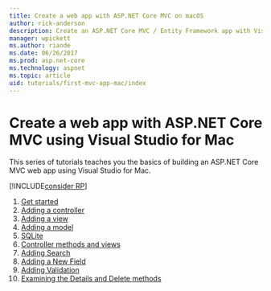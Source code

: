 ```yaml
---
title: Create a web app with ASP.NET Core MVC on macOS
author: rick-anderson
description: Create an ASP.NET Core MVC / Entity Framework app with Visual Studio for Mac
manager: wpickett
ms.author: riande
ms.date: 06/26/2017
ms.prod: asp.net-core
ms.technology: aspnet
ms.topic: article
uid: tutorials/first-mvc-app-mac/index
---
```

# Create a web app with ASP.NET Core MVC using Visual Studio for Mac

This series of tutorials teaches you the basics of building an ASP.NET Core MVC web app using Visual Studio for Mac. 

[!INCLUDE[consider RP](../../includes/razor.md)]

1. [Get started](xref:tutorials/first-mvc-app-mac/start-mvc)
1. [Adding a controller](xref:tutorials/first-mvc-app-mac/adding-controller)
1. [Adding a view](xref:tutorials/first-mvc-app-mac/adding-view)
1. [Adding a model](xref:tutorials/first-mvc-app-mac/adding-model)
1. [SQLite](xref:tutorials/first-mvc-app-mac/working-with-sql)
1. [Controller methods and views](xref:tutorials/first-mvc-app-mac/controller-methods-views)
1. [Adding Search](xref:tutorials/first-mvc-app-mac/search)
1. [Adding a New Field](xref:tutorials/first-mvc-app-mac/new-field)
1. [Adding Validation](xref:tutorials/first-mvc-app-mac/validation)
1. [Examining the Details and Delete methods](xref:tutorials/first-mvc-app/details)
